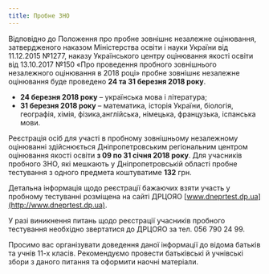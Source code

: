```yaml
---
title: Пробне ЗНО
---
```


Відповідно до Положення про пробне зовнішнє незалежне оцінювання, затвердженого наказом Міністерства освіти і науки України від 11.12.2015 №1277, наказу Українського центру оцінювання якості освіти від 13.10.2017 №150 «Про проведення пробного зовнішнього незалежного оцінювання в 2018 році» пробне зовнішнє незалежне оцінювання буде проведено **24 та 31 березня 2018 року**.

* **24 березня 2018 року** – українська мова і література;
* **31 березня 2018 року** – математика, історія України, біологія, географія, хімія, фізика,англійська, німецька, французька, іспанська мови.

Реєстрація осіб для участі в пробному зовнішньому незалежному оцінюванні здійснюється Дніпропетровським регіональним центром оцінювання якості освіти **з 09 по 31 січня 2018 року**. Для учасників пробного ЗНО, які мешкають у Дніпропетровській області пробне тестування з одного предмета коштуватиме **132** грн.

Детальна інформація щодо реєстрації бажаючих взяти участь у пробному тестуванні розміщена на сайті ДРЦОЯО [www.dneprtest.dp.ua](http://www.dneprtest.dp.ua).

У разі виникнення питань щодо реєстрації учасників пробного тестування необхідно звертатися до ДРЦОЯО за тел. 056 790 24 99.

Просимо вас організувати доведення даної інформації до відома батьків та учнів 11-х класів. Рекомендуємо провести батьківські й учнівські збори з даного питання та оформити наочні матеріали.
